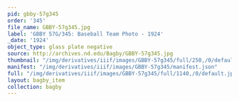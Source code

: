 ```yaml
---
pid: gbby-57g345
order: '345'
file_name: GBBY-57g345.jpg
label: 'GBBY 57G/345: Baseball Team Photo - 1924'
_date: '1924'
object_type: glass plate negative
source: http://archives.nd.edu/Bagby/GBBY-57g345.jpg
thumbnail: "/img/derivatives/iiif/images/GBBY-57g345/full/250,/0/default.jpg"
manifest: "/img/derivatives/iiif/images/GBBY-57g345/manifest.json"
full: "/img/derivatives/iiif/images/GBBY-57g345/full/1140,/0/default.jpg"
layout: bagby_item
collection: bagby
---
```

